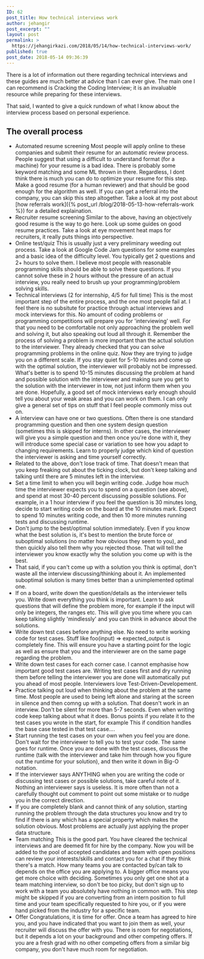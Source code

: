 ```yaml
---
ID: 62
post_title: How technical interviews work
author: jehangir
post_excerpt: ""
layout: post
permalink: >
  https://jehangirkazi.com/2018/05/14/how-technical-interviews-work/
published: true
post_date: 2018-05-14 09:36:39
---
```

<!-- wp:paragraph -->There is a lot of information out there regarding technical interviews and these guides are much better at advice than I can ever give. The main one I can recommend is Cracking the Coding Interview; it is an invaluable resource while preparing for these interviews.
That said, I wanted to give a quick rundown of what I know about the interview process based on personal experience.
## [](https://github.com/kazijehangir/kazijehangir.github.io#-the-overall-process-)The overall process 
- Automated resume screening
Most people will apply online to these companies and submit their resume for an automatic review process. People suggest that using a difficult to understand format (for a machine) for your resume is a bad idea. There is probably some keyword matching and some ML thrown in there. Regardless, I dont think there is much you can do to optimize your resume for this step. Make a good resume (for a human reviewer) and that should be good enough for the algorithm as well.
If you can get a referral into the company, you can skip this step altogether. Take a look at my post about [how referrals work]({% post_url /blog/2018-05-13-how-referrals-work %}) for a detailed explaination.
- Recruiter resume screening
Similar to the above, having an objectively good resume is the way to go here. Look up some guides on good resume practices. Take a look at eye movement heat maps for recruiters, it really puts things into perspective.
- Online test/quiz
This is usually just a very preliminary weeding out process. Take a look at Google Code Jam questions for some examples and a basic idea of the difficulty level. You typically get 2 questions and 2+ hours to solve them. I believe most people with reasonable programming skills should be able to solve these questions. If you cannot solve these in 2 hours without the pressure of an actual interview, you really need to brush up your programming/problem solving skills.
- Technical interviews (2 for internship, 4/5 for full time)
This is the most important step of the entire process, and the one most people fail at. I feel there is no subsitute for practice through actual interviews and mock interviews for this. No amount of coding problems or programming competitions will prepare you for \'interviewing\' well. For that you need to be comfortable not only approaching the problem well and solving it, but also speaking out loud all through it.
Remember the process of solving a problem is more important than the actual solution to the interviewer. They already checked that you can solve programming problems in the online quiz. Now they are trying to judge you on a different scale. If you stay quiet for 5-10 miutes and come up with the optimal solution, the interviewer will probably not be impressed. What\'s better is to spend 10-15 minutes discussing the problem at hand and possible solution with the interviewer and making sure you get to the solution with the interviewer in tow, not just inform them when you are done.
Hopefully, a good set of mock interviews early enough should tell you about your weak areas and you can work on them. I can only give a general set of tips on stuff that I feel people commonly miss out on.
- A interview can have one or two questions. Often there is one standard programming question and then one system design question (sometimes this is skipped for interns). In other cases, the interviewer will give you a simple question and then once you\'re done with it, they will introduce some special case or variation to see how you adapt to changing requirements. Learn to properly judge which kind of question the interviewer is asking and time yourself correctly.
- Related to the above, don\'t lose track of time. That doesn\'t mean that you keep freaking out about the ticking clock, but don\'t keep talking and talking until there are 5 minutes left in the interview.
- Set a time limit to when you will begin writing code. Judge how much time the interviewer expects you to spend on a question (see above), and spend at most 30-40 percent discussing possible solutions. For example, in a 1 hour interview if you feel the question is 30 minutes long, decide to start writing code on the board at the 10 minutes mark. Expect to spend 10 minutes writing code, and then 10 more minutes running tests and discussing runtime.
- Don\'t jump to the best/optimal solution immediately. Even if you know what the best solution is, it\'s best to mention the brute force or suboptimal solutions (no matter how obvious they seem to you), and then quickly also tell them why you rejected those. That will tell the interviewer you know exactly why the solution you come up with is the best.
- That said, if you can\'t come up with a solution you think is optimal, don\'t waste all the interview discussing/thinking about it. An implemented suboptimal solution is many times better than a unimplemented optimal one.
- If on a board, write down the question/details as the interviewer tells you. Write down everything you think is important. Learn to ask questions that will define the problem more, for example if the input will only be integers, the ranges etc. This will give you time where you can keep talking slightly \'mindlessly\' and you can think in advance about the solutions.
- Write down test cases before anything else. No need to write working code for test cases. Stuff like foo(input) => expected_output is completely fine. This will ensure you have a starting point for the logic as well as ensure that you and the interviewer are on the same page regarding the problem.
- Write down test cases for each corner case. I cannot emphasise how important good test cases are. Writing test cases first and dry running them before telling the interviewer you are done will automatically put you ahead of most people. Interviewers love Test-Driven-Developement.
- Practice talking out loud when thinking about the problem at the same time. Most people are used to being left alone and staring at the screen in silence and then comng up with a solution. That doesn\'t work in an interview. Don\'t be silent for more than 5-7 seconds. Even when writing code keep talking about what it does. Bonus points if you relate it to the test cases you wrote in the start, for example This if condition handles the base case tested in that test case....
- Start running the test cases on your own when you feel you are done. Don\'t wait for the interviewer to tell you to test your code. The same goes for runtime. Once you are done with the test cases, discuss the runtime (talk with the interviewer and take him through how you figure out the runtime for your solution), and then write it down in Big-O notation.
- If the interviewer says ANYTHING when you are writing the code or discussing test cases or possible solutions, take careful note of it. Nothing an interviewer says is useless. It is more often than not a carefully thought out comment to point out some mistake or to nudge you in the correct direction.
- If you are completely blank and cannot think of any solution, starting running the problem through the data structures you know and try to find if there is any which has a special property which makes the solution obvious. Most problems are actually just applying the proper data structure.
- Team matching
This is the good part. You have cleared the technical interviews and are deemed fit for hire by the company. Now you will be added to the pool of accepted candidates and team with open positions can review your interests/skills and contact you for a chat if they think there\'s a match.
How many teams you are contacted by/can talk to depends on the office you are applying to. A bigger office means you get more choice with deciding. Sometimes you only get one shot at a team matching interview, so don\'t be too picky, but don\'t sign up to work with a team you absolutely have nothing in common with.
This step might be skipped if you are converting from an intern position to full time and your team specifically requested to hire you, or if you were hand picked from the industry for a specific team.
- Offer
Congratulations, it is time for offer. Once a team has agreed to hire you, and you have indicated that you want to join them as well, your recruiter will discuss the offer with you. There is room for negotiations, but it depends a lot on your background and other competing offers. If you are a fresh grad with no other competing offers from a similar big company, you don\'t have much room for negotiation.